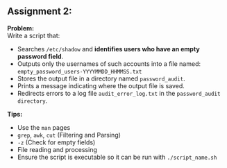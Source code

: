 ## Assignment 2:

**Problem:**  
Write a script that:

- Searches `/etc/shadow` and **identifies users who have an empty password field**.
- Outputs only the usernames of such accounts into a file named: `empty_password_users-YYYYMMDD_HHMMSS.txt`
- Stores the output file in a directory named `password_audit`.
- Prints a message indicating where the output file is saved.
- Redirects errors to a log file `audit_error_log.txt` in the `password_audit directory`.

**Tips:**

- Use the `man` pages
- `grep`, `awk`, `cut` (Filtering and Parsing)
- `-z` (Check for empty fields)
- File reading and processing
- Ensure the script is executable so it can be run with `./script_name.sh`
